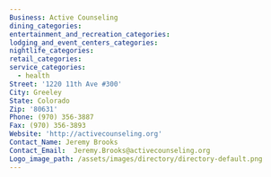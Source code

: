 ```yaml
---
Business: Active Counseling
dining_categories:
entertainment_and_recreation_categories:
lodging_and_event_centers_categories:
nightlife_categories:
retail_categories:
service_categories:
  - health
Street: '1220 11th Ave #300'
City: Greeley
State: Colorado
Zip: '80631'
Phone: (970) 356-3887
Fax: (970) 356-3893
Website: 'http://activecounseling.org'
Contact_Name: Jeremy Brooks
Contact_Email:  Jeremy.Brooks@activecounseling.org
Logo_image_path: /assets/images/directory/directory-default.png
---
```



